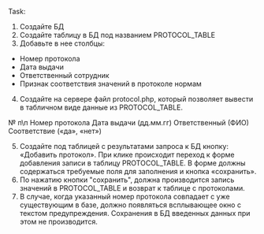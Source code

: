 Task:

1. Создайте БД
2. Создайте таблицу в БД под названием PROTOCOL_TABLE
3. Добавьте в нее столбцы:
- Номер протокола
- Дата выдачи
- Ответственный сотрудник
- Признак соответствия значений в протоколе нормам
4. Создайте на сервере файл protocol.php, который позволяет вывести в табличном виде данные из PROTOCOL_TABLE.

№ п\п
Номер протокола
Дата выдачи (дд.мм.гг)
Ответственный (ФИО)
Соответствие («да», «нет»)

5. Создайте под таблицей с результатами запроса к БД кнопку: «Добавить протокол». При клике происходит переход к форме добавления записи в таблицу PROTOCOL_TABLE. В форме должны содержаться требуемые поля для заполнения и кнопка «сохранить».
6. По нажатию кнопки "сохранить", должна производится запись значений в PROTOCOL_TABLE и возврат к таблице с протоколами. 
7. В случае, когда указанный номер протокола совпадает с уже существующим в базе, должно появляться всплывающее окно с текстом предупреждения. Сохранения в БД введенных данных при этом не производится.
